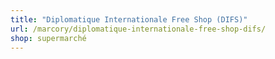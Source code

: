 ```yaml
---
title: "Diplomatique Internationale Free Shop (DIFS)"
url: /marcory/diplomatique-internationale-free-shop-difs/
shop: supermarché
---
```

